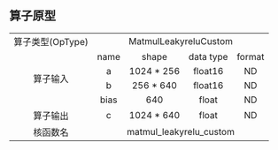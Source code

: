## 算子原型
<table>
<tr><td rowspan="1" align="center">算子类型(OpType)</td><td colspan="4" align="center">MatmulLeakyreluCustom</td></tr>
</tr>
<tr><td rowspan="4" align="center">算子输入</td><td align="center">name</td><td align="center">shape</td><td align="center">data type</td><td align="center">format</td></tr>
<tr><td align="center">a</td><td align="center">1024 * 256</td><td align="center">float16</td><td align="center">ND</td></tr>
<tr><td align="center">b</td><td align="center">256 * 640</td><td align="center">float16</td><td align="center">ND</td></tr>
<tr><td align="center">bias</td><td align="center">640</td><td align="center">float</td><td align="center">ND</td></tr>
</tr>
</tr>
<tr><td rowspan="1" align="center">算子输出</td><td align="center">c</td><td align="center">1024 * 640</td><td align="center">float</td><td align="center">ND</td></tr>
</tr>
<tr><td rowspan="1" align="center">核函数名</td><td colspan="4" align="center">matmul_leakyrelu_custom</td></tr>
</table>